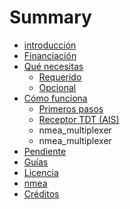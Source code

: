 # Summary

* [introducción](README.md)
* [Financiación](funding.md)
* [Qué necesitas](what_do_you_need.md)
   * [Requerido](required.md)
   * [Opcional](optional.md)
* [Cómo funciona](how_does_it_work.md)
   * [Primeros pasos](getting_started.md)
   * [Receptor TDT (AIS)](sdr_ais.md)
   * nmea_multiplexer
   * nmea_multiplexer
* [Pendiente](pendiente.md)
* [Guías](guides.md)
* [Licencia](license.md)
* [nmea](nmeamd.md)
* [Créditos](creditos.md)

